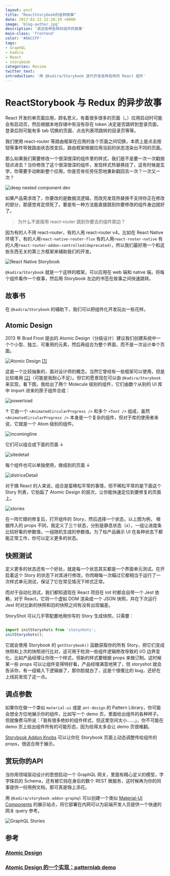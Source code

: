 ```yaml
---
layout: post
title: "ReactStorybook的各种故事"
date: 2017-02-22 22:20:19 +0800
image: 'blog-author.jpg'
description: '讲述各种各样的组件的故事'
main-class: 'frontend'
color: '#66CCFF'
tags:
- GraphQL
- kadira
- React
- storybook
categories: Review
twitter_text:
introduction: '用 @kadira/Storybook 迭代开发各种各样的 React 组件'
---
```

# ReactStorybook 与 Redux 的异步故事

React 开发的单页面应用，顾名思义，有着很多很多的页面（。）应用启动时可能会有启动页，然后根据本地存储中有没有存在 token 决定是否跳转到登录页面，登录后则可能有多 tab 切换的页面、点击列表项跳转的目录页等等。
  
我们使用 react-router 等路由框架在应用的各个页面之间切换，本质上是点击按钮等事件导致路由状态改变后，路由框架根据应用当前的状态渲染出不同的页面。
  
那么如果我们需要修改一个很深很深的组件里的样式，我们是不是要一次一次戳按钮点进去？当你修改了这个很深很深的组件，发现样式热替换挂了，这有时候是玄学，你需要手动刷新整个应用，你是否肯任劳任怨地重新戳回去一次？一次又一次？
  
![deep nested component dev](https://raw.githubusercontent.com/linonetwo/linonetwo.github.io/master/assets/img/posts/reduxstorybook/component%20tree.png)

如果产品需求改了，你要改的是数据流逻辑，而改完发现热替换不支持你正在修改的部分，那感觉肯定烦死了。要是有一种方法能直接跳到你要修改的组件身边就好了。

> 为什么不直接用 react-router 跳到你要去的组件那边？
  
因为有的人不用 react-router，有的人用 react-router v4。比如在 React Native 环境下，有的人用```react-native-router-flux``` 有的人用```react-router-native``` 有的人用```react-router-addon-controlled(deprecated)```，所以我们最好用一个和这些东西无关的第三方框架来辅助我们的开发。

![React Native Storybook](https://github.com/storybooks/react-native-storybook/raw/master/docs/assets/readme/screenshot.png)

```@kadira/Storybook``` 就是一个这样的框架，可以应用在 web 端和 native 端，将每个组件看作一个故事，然后用 Storybook 左边的书签在故事之间快速跳转。

## 故事书

在 ```@kadira/Storybook``` 的辅助下，我们可以把组件化开发玩出一些花样。

## Atomic Design

2013 年 Brad Frost 提出的 Atomic Design（分级设计）建议我们创建系统中一个个小型、独立、可重用的元素，然后再组合为整个界面，而不是一次设计单个页面。

![Atomic Design](https://raw.githubusercontent.com/linonetwo/linonetwo.github.io/master/assets/img/posts/reduxstorybook/Atomic%20Design.png)
[[1]](#1)

这是一个比较抽象的，面对设计师的概念。当然它曾经有一些框架可以使用，但是比较难用 [[2]](#2)（可能是我耐心不足）。但它的愿景现在可以由 ```@kadira/Storybook``` 来实现，看下图，我给出了两个 Molecule 级别的组件，它们由数个从别的 UI 库中 import 进来的原子组件合成：

![powerload](https://raw.githubusercontent.com/linonetwo/linonetwo.github.io/master/assets/img/posts/reduxstorybook/powerload.jpg)

↑ 它由一个 ```<AnimatedCircularProgress />``` 和多个 ```<Text />``` 组成，虽然 ```<AnimatedCircularProgress />``` 本身是一个复杂的组件，但对于库的使用者来说，它就是一个 Atom 级别的组件。

![incomingline](https://raw.githubusercontent.com/linonetwo/linonetwo.github.io/master/assets/img/posts/reduxstorybook/incomingline.jpg)

它们可以组合成下面的页面 ↓

![sitedetail](https://raw.githubusercontent.com/linonetwo/linonetwo.github.io/master/assets/img/posts/reduxstorybook/sitedetail.jpg)

每个组件也可以单独使用，做成别的页面 ↓

![districeDetail](https://raw.githubusercontent.com/linonetwo/linonetwo.github.io/master/assets/img/posts/reduxstorybook/distirctdetail.jpg)

对于搞 React 的人来说，组合是蛮稀松平常的事情，但不稀松平常的是下面这个 Story 列表，它拍扁了 Atomic Design 的层次，让你能快速定位到要修复的页面上。

![stories](https://raw.githubusercontent.com/linonetwo/linonetwo.github.io/master/assets/img/posts/reduxstorybook/storybooksidebar.png)

在一阵忙碌的修复后，打开组件的 Story，然后选择一个状态，以上图为例，<Incomingline /> 根据传入的 props 不同，我定义了三个状态，分别是静息状态（x），一组让进度条比较好看的参数值，一组随机生成的参数值。为了给产品展示 UI 在各种状态下都能正常工作，你可以定义更多的状态。

## 快照测试

定义更多的状态还有一个好处，就是每一个状态其实都是一个界面单元测试。在开启着这个 Story 的状态下对其进行修改，你肉眼每一次瞄过它都相当于运行了一次样式单元测试，保证了它在常见情况下样式正常。
  
而对于自动化测试，我们都知道现在 React 项目在 init 时都会自带一个 Jest 依赖，对于 React，它将一个虚拟 DOM 渲染成一个 JSON 快照，并在下次运行 Jest 时对比新的快照和旧的快照之间有没有出现偏差。
  
StoryShot 可以几乎零配置地用你写的 Story 生成快照，只需要：

```javascript

import initStoryshots from 'storyshots';
initStoryshots();
```

它就会使用 Storybook 的 ```getStorybook()``` 函数获取你的所有 Story，把它们变成快照和上次的快照进行比对，这可用于检测一些组件逻辑修改导致的 I/O 边界变化，比如产品经理让你改一个样式，但新的样式要根据 props 来做订制。这时候某一些 props 可以让组件变得特好看，产品经理满意地笑了，但 storyshot 就会告诉你，有一组输入下逻辑崩了，那你脸就白了，这是个很傻比的 bug，还好在上线前发现了这一点。

## 调点参数

如果你在做一个类似 ```material-ui``` 或是 ```ant-design``` 的 Pattern Library，你可能会想全方位地展示你的组件，比如写一个 demo 页，里面给出组件的各种样子。但就像费马所说：「我有很多绝妙的组件样式，但这里空间太小……」，你不可能在 demo 页上给出组件所有的可能形态，因为给得太多会让 demo 页很难翻。

[Storybook Addon Knobs](https://git.io/vXdhZ) 可以让你在 Storybook 页面上动态调整传给组件的 props，很适合用于展示。

## 赏玩你的API

当你用领域驱动设计的思想启动一个 GraphQL 网关，里面有精心定义的模型，字字珠玑的 Schema，还有被它挡在身后的数个 REST 微服务，这时候再为你的同事提供一份用例文档，那可真是锦上添花。
  
用 ```@kadira/storybook-addon-graphql``` 可以创建一个类似 [Material-UI Components](http://www.material-ui.com/#/components/) 的展示站点，将它部署在内网可以为前端开发人员提供一个快速的网关 query 参考。

![GraphQL Stories](https://github.com/linonetwo/linonetwo.github.io/raw/master/assets/img/posts/reduxstorybook/graphqlstories.png)

## 参考

### [<span id="1">Atomic Design</span>](http://bradfrost.com/blog/post/atomic-web-design/)

### [<span id="2">Atomic Design 的一个实现：patternlab demo</span>](http://demo.patternlab.io/?p=pages-homepage)

